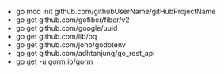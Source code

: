 - go mod init github.com/githubUserName/gitHubProjectName
- go get github.com/gofiber/fiber/v2
- go get github.com/google/uuid
- go get github.com/lib/pq
- go get github.com/joho/godotenv
- go get github.com/adhtanjung/go_rest_api
- go get -u gorm.io/gorm
